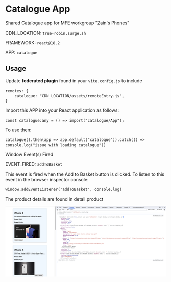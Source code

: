 # Catalogue App

Shared Catalogue app for MFE workgroup "Zain's Phones"

CDN_LOCATION: `true-robin.surge.sh`

FRAMEWORK: `react@18.2`

APP: `catalogue`

## Usage

Update **federated plugin** found in your `vite.config.js` to include

```
remotes: {
    catalogue: "CDN_LOCATION/assets/remoteEntry.js",
}
```

Import this APP into your React application as follows:

```
const catalogue:any = () => import("catalogue/App");
```
To use then:

```
catalogue().then(app => app.default("catalogue")).catch(() => console.log("issue with loading catalogue"))
```

Window Event(s) Fired

EVENT_FIRED: `addToBasket`

This event is fired when the Add to Basket button is clicked. 
To listen to this event in the browser inspector console:
```
window.addEventListener('addToBasket', console.log)
```

The product details are found in detail.product

![alt text](https://github.com/mmt-mfe-workgroup/catalogue/blob/main/payloadImage.png)